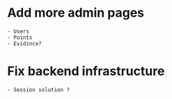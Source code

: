



# Add more admin pages
    - Users
    - Points
    - Evidince?
# Fix backend infrastructure
    - Session solution ?